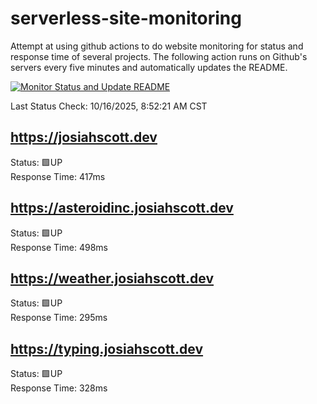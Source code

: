 # serverless-site-monitoring
Attempt at using github actions to do website monitoring for status and response time of several projects. The following action runs on Github's servers every five minutes and automatically updates the README.  

[![Monitor Status and Update README](https://github.com/JosiahSco/serverless-site-monitoring/actions/workflows/monitor.yaml/badge.svg)](https://github.com/JosiahSco/serverless-site-monitoring/actions/workflows/monitor.yaml)

Last Status Check: 10/16/2025, 8:52:21 AM CST

## https://josiahscott.dev
Status: 🟩UP  
Response Time: 417ms

## https://asteroidinc.josiahscott.dev
Status: 🟩UP  
Response Time: 498ms

## https://weather.josiahscott.dev
Status: 🟩UP  
Response Time: 295ms

## https://typing.josiahscott.dev
Status: 🟩UP  
Response Time: 328ms


